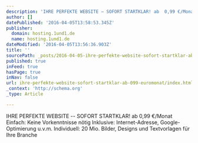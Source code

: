 ```yaml
---
description: 'IHRE PERFEKTE WEBSITE – SOFORT STARTKLAR! ab  0,99 €/Monat  Einfach: Keine Vorkenntnisse nötig Inklusive: Internet-Adresse, Google-Optimierung u.v.m. Individuel'
author: []
datePublished: '2016-04-05T13:58:53.345Z'
publisher:
  domain: hosting.1und1.de
  name: hosting.1und1.de
dateModified: '2016-04-05T13:56:36.903Z'
title: ''
sourcePath: _posts/2016-04-05-ihre-perfekte-website-sofort-startklar-ab-099-euromonat.md
published: true
inFeed: true
hasPage: true
inNav: false
url: ihre-perfekte-website-sofort-startklar-ab-099-euromonat/index.html
_context: 'http://schema.org'
_type: Article

---
```

IHRE PERFEKTE WEBSITE -- SOFORT STARTKLAR! ab 0,99 €/Monat Einfach: Keine Vorkenntnisse nötig Inklusive: Internet-Adresse, Google-Optimierung u.v.m. Individuell: 20 Mio. Bilder, Designs und Textvorlagen für Ihre Branche